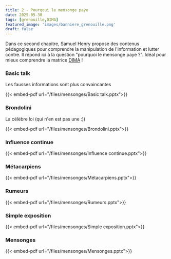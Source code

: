 ```yaml
---
title: 2 - Pourqoui le mensonge paye
date: 2025-05-30
tags: [grenouille,DIMA]
featured_image: 'images/banniere_grenouille.png'
draft: false
---
```


Dans ce second chapitre, Samuel Henry propose des contenus pédagogiques pour comprendre la manipulation de l'information et lutter contre.
Il répond ici à la question "pourquoi le mensonge paye ?".
Idéal pour mieux comprendre la matrice [DIMA](https://m82-project.org/ressources/framework_dima_presentation:) !

### Basic talk
Les fausses informations sont plus convaincantes

{{< embed-pdf url="/files/mensonges/Basic talk.pptx">}}

### Brondolini
La célèbre loi (qui n'en est pas une :))

{{< embed-pdf url="/files/mensonges/Brondolini.pptx">}}

### Influence continue

{{< embed-pdf url="/files/mensonges/Influence continue.pptx">}}

### Métacarpiens

{{< embed-pdf url="/files/mensonges/Métacarpiens.pptx">}}

### Rumeurs

{{< embed-pdf url="/files/mensonges/Rumeurs.pptx">}}

### Simple exposition

{{< embed-pdf url="/files/mensonges/Simple exposition.pptx">}}

### Mensonges

{{< embed-pdf url="/files/mensonges/Mensonges.pptx">}}




